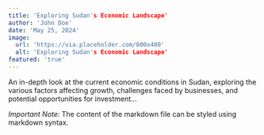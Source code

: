 ```yaml
---
title: 'Exploring Sudan's Economic Landscape'
author: 'John Doe'
date: 'May 25, 2024'
image: 
  url: 'https://via.placeholder.com/800x400'
  alt: 'Exploring Sudan's Economic Landscape'
featured: 'true'
---
```



An in-depth look at the current economic conditions in Sudan, exploring the various factors affecting growth, challenges faced by businesses, and potential opportunities for investment...

*Important Note:* The content of the markdown file can be styled using markdown syntax.

